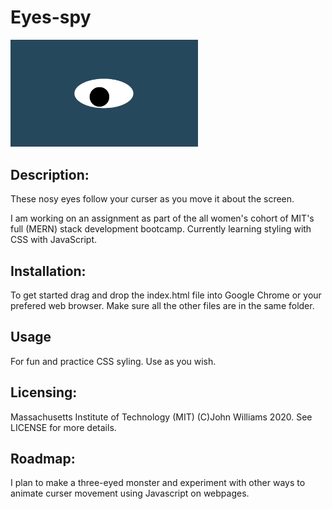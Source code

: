 # Eyes-spy
<img src= "oneeye.png" width='300'/>

## Description:
These nosy eyes follow your curser as you move it about the screen.

I am working on an assignment as part of the all women's cohort of MIT's full (MERN) stack development bootcamp. Currently learning styling with CSS with JavaScript.

## Installation:
To get started drag and drop the index.html file into Google Chrome or your prefered web browser. Make sure all the other files are in the same folder.

## Usage 
For fun and practice CSS syling. Use as you wish.

## Licensing: 
Massachusetts Institute of Technology (MIT) (C)John Williams 2020. See LICENSE for more details.

## Roadmap:
I plan to make a three-eyed monster and experiment with other ways to animate curser movement using Javascript on webpages.
